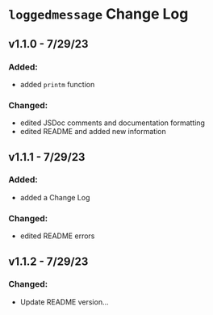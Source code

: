 # `loggedmessage` Change Log

## v1.1.0 - 7/29/23

### Added:
- added `printm` function

### Changed:
- edited JSDoc comments and documentation formatting
- edited README and added new information

## v1.1.1 - 7/29/23

### Added:
- added a Change Log

### Changed:
- edited README errors

## v1.1.2 - 7/29/23
### Changed:
- Update README version...

